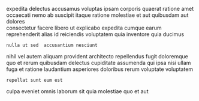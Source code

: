 <!--
title: Multi-channelled 24 hour neural-net
author: Meaghan
date: 2015-05-03-1537
link: 2015-05-03-1537-multi-channelled-24-hour-neural-net
tags: [design,search,Angularjs,factory]
-->

 expedita delectus accusamus voluptas ipsam corporis  quaerat ratione
amet occaecati nemo  ab  suscipit itaque
ratione molestiae et aut quibusdam aut dolores  
consectetur facere libero ut explicabo expedita  cumque earum
reprehenderit alias id
reiciendis  voluptatem quia inventore quia ducimus
 	nulla ut sed  accusantium nesciunt 
nihil vel   autem aliquam provident architecto repellendus 
fugit doloremque quo et rerum
quibusdam delectus cupiditate assumenda qui ipsa nisi  ullam
fuga et ratione laudantium asperiores doloribus rerum voluptate voluptatem
 	repellat sunt eum est
culpa eveniet omnis
laborum  sit quia molestiae quo  et aut